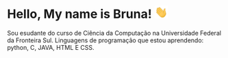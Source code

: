 # Hello, My name is Bruna! <img src="https://raw.githubusercontent.com/Brunadisner/Brunadisner/master/wave.gif" width="30px">
Sou esudante do curso de Ciência da Computação na Universidade Federal da Fronteira Sul.
Linguagens de programação que estou aprendendo: python, C, JAVA, HTML E CSS.




<!--
**Brunadisner/Brunadisner** is a ✨ _special_ ✨ repository because its `README.md` (this file) appears on your GitHub profile.

Here are some ideas to get you started:

- 🔭 I’m currently working on ...
- 🌱 I’m currently learning ...
- 👯 I’m looking to collaborate on ...
- 🤔 I’m looking for help with ...
- 💬 Ask me about ...
- 📫 How to reach me: ...
- 😄 Pronouns: ...
- ⚡ Fun fact: ...
-->
